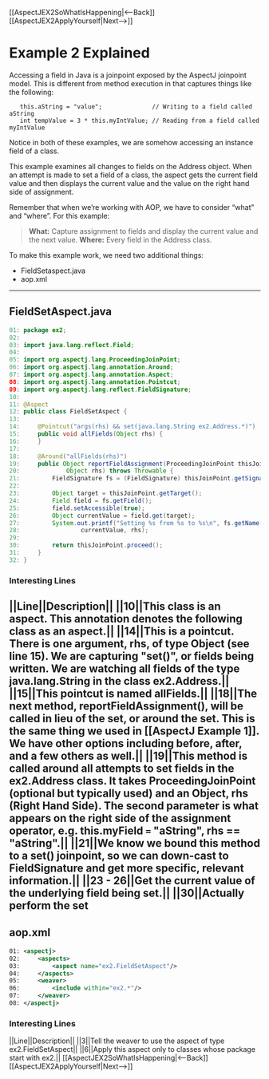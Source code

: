 [[AspectJEX2SoWhatIsHappening|<--Back]] [[AspectJEX2ApplyYourself|Next-->]]

# Example 2 Explained
Accessing a field in Java is a joinpoint exposed by the AspectJ joinpoint model. This is different from method execution in that captures things like the following: 
```
   this.aString = "value";              // Writing to a field called aString
   int tempValue = 3 * this.myIntValue; // Reading from a field called myIntValue
```
Notice in both of these examples, we are somehow accessing an instance field of a class.

This example examines all changes to fields on the Address object. When an attempt is made to set a field of a class, the aspect gets the current field value and then displays the current value and the value on the right hand side of assignment.

Remember that when we’re working with AOP, we have to consider “what” and “where”.  For this example:
> **What:** Capture assignment to fields and display the current value and the next value.
> **Where:** Every field in the Address class.

To make this example work, we need two additional things:
* FieldSetaspect.java
* aop.xml
----
## FieldSetAspect.java
```java
01: package ex2;
02: 
03: import java.lang.reflect.Field;
04: 
05: import org.aspectj.lang.ProceedingJoinPoint;
06: import org.aspectj.lang.annotation.Around;
07: import org.aspectj.lang.annotation.Aspect;
08: import org.aspectj.lang.annotation.Pointcut;
09: import org.aspectj.lang.reflect.FieldSignature;
10: 
11: @Aspect
12: public class FieldSetAspect {
13: 
14:     @Pointcut("args(rhs) && set(java.lang.String ex2.Address.*)")
15:     public void allFields(Object rhs) {
16:     }
17: 
18:     @Around("allFields(rhs)")
19:     public Object reportFieldAssignment(ProceedingJoinPoint thisJoinPoint,
20:             Object rhs) throws Throwable {
21:         FieldSignature fs = (FieldSignature) thisJoinPoint.getSignature();
22: 
23:         Object target = thisJoinPoint.getTarget();
24:         Field field = fs.getField();
25:         field.setAccessible(true);
26:         Object currentValue = field.get(target);
27:         System.out.printf("Setting %s from %s to %s\n", fs.getName(),
28:                 currentValue, rhs);
29: 
30:         return thisJoinPoint.proceed();
31:     }
32: }
```
### Interesting Lines
||Line||Description||
||10||This class is an aspect. This annotation denotes the following class as an aspect.||
||14||This is a pointcut. There is one argument, rhs, of type Object (see line 15). We are capturing "set()", or fields being written. We are watching all fields of the type java.lang.String in the class ex2.Address.||
||15||This pointcut is named allFields.||
||18||The next method, reportFieldAssignment(), will be called in lieu of the set, or around the set. This is the same thing we used in [[AspectJ Example 1]]. We have other options including before, after, and a few others as well.||
||19||This method is called around all attempts to set fields in the ex2.Address class. It takes ProceedingJoinPoint (optional but typically used) and an Object, rhs (Right Hand Side). The second parameter is what appears on the right side of the assignment operator, e.g. this.myField ``=`` "aString", rhs == "aString".||
||21||We know we bound this method to a set() joinpoint, so we can down-cast to FieldSignature and get more specific, relevant information.||
||23 - 26||Get the current value of the underlying field being set.||
||30||Actually perform the set
----
## aop.xml
```xml
01: <aspectj>
02: 	<aspects>
03: 		<aspect name="ex2.FieldSetAspect"/>
04: 	</aspects>
05: 	<weaver>
06: 		<include within="ex2.*"/>
07: 	</weaver>
08: </aspectj>
```
### Interesting Lines
||Line||Description||
||3||Tell the weaver to use the aspect of type ex2.FieldSetAspect||
||6||Apply this aspect only to classes whose package start with ex2.||
[[AspectJEX2SoWhatIsHappening|<--Back]] [[AspectJEX2ApplyYourself|Next-->]]